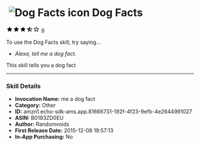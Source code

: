 # &nbsp;<img src="https://github.com/dale3h/alexa-skills-list/raw/master/skills/dog-facts/B0193ZD0EU/app_icon" alt="Dog Facts icon" width="36"> Dog Facts
![3.3 stars](../../../images/ic_star_black_18dp_1x.png)![3.3 stars](../../../images/ic_star_black_18dp_1x.png)![3.3 stars](../../../images/ic_star_black_18dp_1x.png)![3.3 stars](../../../images/ic_star_half_black_18dp_1x.png)![3.3 stars](../../../images/ic_star_border_black_18dp_1x.png) 9

To use the Dog Facts skill, try saying...

* *Alexa, tell me a dog fact.*

This skill tells you a dog fact

***

### Skill Details

* **Invocation Name:** me a dog fact
* **Category:** Other
* **ID:** amzn1.echo-sdk-ams.app.81666731-192f-4f23-9efb-4e2644991027
* **ASIN:** B0193ZD0EU
* **Author:** Randomvoids
* **First Release Date:** 2015-12-08 19:57:13
* **In-App Purchasing:** No
